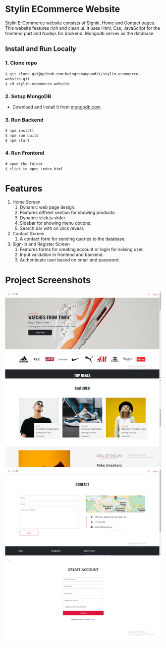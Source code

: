 # Stylin ECommerce Website

Stylin E-Commerce website consists of Signin, Home and Contact pages. This website features rich and clean ui. It uses Html, Css, JavaScript for the frontend part and Nodejs for backend. Mongodb serves as the database.

## Install and Run Locally

### 1. Clone repo

```
$ git clone git@github.com:beingrohanpandit/stylin-ecommerce-website.git
$ cd stylin-ecommerce-website
```

### 2. Setup MongoDB
 - Download and Install it from [mongodb.com](https://www.mongodb.com/try/download/community)

### 3. Run Backend

```
$ npm install
$ npm run build
$ npm start
```

### 4. Run Frontend

```
# open the folder
$ click to open index.html
```

# Features

1. Home Screen
   1. Dynamic web page design.
   2. Features diffrent section for showing products.
   3. Dynamic slick js slider.
   4. Sidebar for showing menu options.
   5. Search bar with on click reveal.
2. Contact Screen
   1. A contact form for sending queries to the database.
4. Sign-in and Register Screen
   1. Features forms for creating account or login for exising user.
   2. Input validation in frontend and backend.
   6. Authenticate user based on email and password.

# Project Screenshots

![stylin](/screenshots/image1.PNG)
![stylin](/screenshots/image2.PNG)
![stylin](/screenshots/image3.PNG)
![stylin](/screenshots/image4.PNG)
